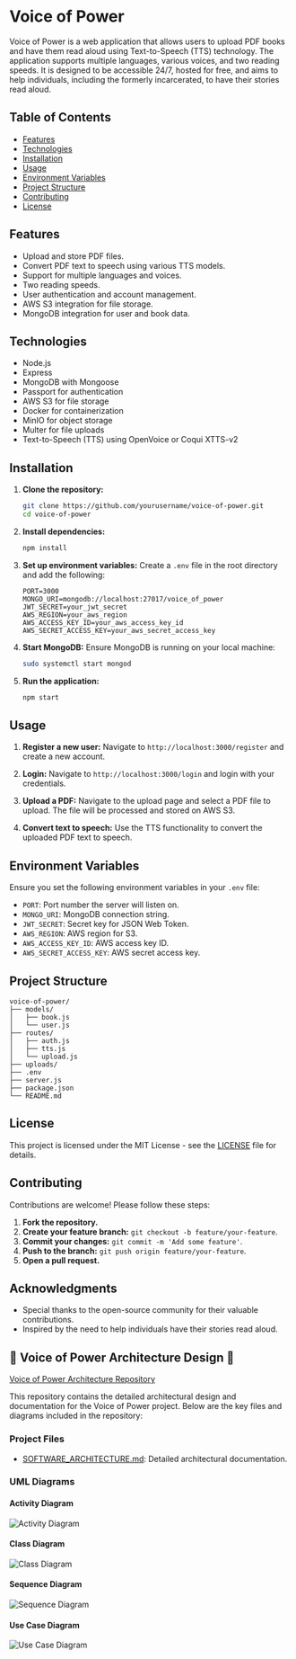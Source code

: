 # Voice of Power

Voice of Power is a web application that allows users to upload PDF books and have them read aloud using Text-to-Speech (TTS) technology. The application supports multiple languages, various voices, and two reading speeds. It is designed to be accessible 24/7, hosted for free, and aims to help individuals, including the formerly incarcerated, to have their stories read aloud.

## Table of Contents

- [Features](#features)
- [Technologies](#technologies)
- [Installation](#installation)
- [Usage](#usage)
- [Environment Variables](#environment-variables)
- [Project Structure](#project-structure)
- [Contributing](#contributing)
- [License](#license)

## Features

- Upload and store PDF files.
- Convert PDF text to speech using various TTS models.
- Support for multiple languages and voices.
- Two reading speeds.
- User authentication and account management.
- AWS S3 integration for file storage.
- MongoDB integration for user and book data.

## Technologies

- Node.js
- Express
- MongoDB with Mongoose
- Passport for authentication
- AWS S3 for file storage
- Docker for containerization
- MinIO for object storage
- Multer for file uploads
- Text-to-Speech (TTS) using OpenVoice or Coqui XTTS-v2

## Installation

1. **Clone the repository:**
    ```bash
    git clone https://github.com/yourusername/voice-of-power.git
    cd voice-of-power
    ```

2. **Install dependencies:**
    ```bash
    npm install
    ```

3. **Set up environment variables:**
    Create a `.env` file in the root directory and add the following:
    ```plaintext
    PORT=3000
    MONGO_URI=mongodb://localhost:27017/voice_of_power
    JWT_SECRET=your_jwt_secret
    AWS_REGION=your_aws_region
    AWS_ACCESS_KEY_ID=your_aws_access_key_id
    AWS_SECRET_ACCESS_KEY=your_aws_secret_access_key
    ```

4. **Start MongoDB:**
    Ensure MongoDB is running on your local machine:
    ```bash
    sudo systemctl start mongod
    ```

5. **Run the application:**
    ```bash
    npm start
    ```

## Usage

1. **Register a new user:**
    Navigate to `http://localhost:3000/register` and create a new account.

2. **Login:**
    Navigate to `http://localhost:3000/login` and login with your credentials.

3. **Upload a PDF:**
    Navigate to the upload page and select a PDF file to upload. The file will be processed and stored on AWS S3.

4. **Convert text to speech:**
    Use the TTS functionality to convert the uploaded PDF text to speech.

## Environment Variables

Ensure you set the following environment variables in your `.env` file:

- `PORT`: Port number the server will listen on.
- `MONGO_URI`: MongoDB connection string.
- `JWT_SECRET`: Secret key for JSON Web Token.
- `AWS_REGION`: AWS region for S3.
- `AWS_ACCESS_KEY_ID`: AWS access key ID.
- `AWS_SECRET_ACCESS_KEY`: AWS secret access key.


## Project Structure

```plaintext
voice-of-power/
├── models/
│   ├── book.js
│   └── user.js
├── routes/
│   ├── auth.js
│   ├── tts.js
│   └── upload.js
├── uploads/
├── .env
├── server.js
├── package.json
└── README.md
```

## License

This project is licensed under the MIT License - see the [LICENSE](LICENSE) file for details.

## Contributing

Contributions are welcome! Please follow these steps:

1. **Fork the repository.**
2. **Create your feature branch:** `git checkout -b feature/your-feature`.
3. **Commit your changes:** `git commit -m 'Add some feature'`.
4. **Push to the branch:** `git push origin feature/your-feature`.
5. **Open a pull request.**

## Acknowledgments

- Special thanks to the open-source community for their valuable contributions.
- Inspired by the need to help individuals have their stories read aloud.


## 📁 Voice of Power Architecture Design 📁

[Voice of Power Architecture Repository](https://github.com/Styner2023/voice-of-power-architecture)

This repository contains the detailed architectural design and documentation for the Voice of Power project. Below are the key files and diagrams included in the repository:

### Project Files

- [SOFTWARE_ARCHITECTURE.md](https://github.com/Styner2023/voice-of-power-architecture/blob/main/SOFTWARE_ARCHITECTURE.md): Detailed architectural documentation.

### UML Diagrams

#### Activity Diagram

![Activity Diagram](https://github.com/Styner2023/voice-of-power-architecture/raw/main/activity_diagram.png)

#### Class Diagram

![Class Diagram](https://github.com/Styner2023/voice-of-power-architecture/raw/main/class_diagram.png)

#### Sequence Diagram

![Sequence Diagram](https://github.com/Styner2023/voice-of-power-architecture/raw/main/sequence_diagram.png)

#### Use Case Diagram

![Use Case Diagram](https://github.com/Styner2023/voice-of-power-architecture/raw/main/use_case_diagram.png)
